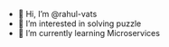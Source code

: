 - 👋 Hi, I’m @rahul-vats
- 👀 I’m interested in solving puzzle
- 🌱 I’m currently learning Microservices

<!---
rahul-attainu/rahul-attainu is a ✨ special ✨ repository because its `README.md` (this file) appears on your GitHub profile.
You can click the Preview link to take a look at your changes.
--->
